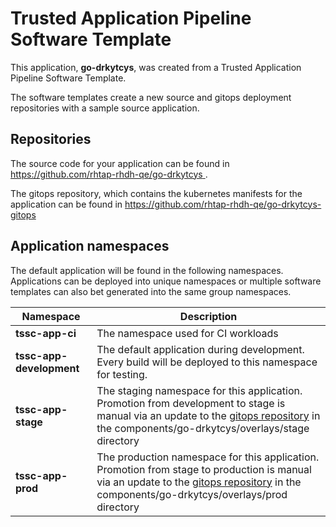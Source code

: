 # Trusted Application Pipeline Software Template

This application, **go-drkytcys**, was created from a Trusted Application Pipeline Software Template.

The software templates create a new source and gitops deployment repositories with a sample source application. 

## Repositories

The source code for your application can be found in [https://github.com/rhtap-rhdh-qe/go-drkytcys ](https://github.com/rhtap-rhdh-qe/go-drkytcys ).
 
The gitops repository, which contains the kubernetes manifests for the application can be found in 
[https://github.com/rhtap-rhdh-qe/go-drkytcys-gitops ](https://github.com/rhtap-rhdh-qe/go-drkytcys-gitops ) 

## Application namespaces 

The default application will be found in the following namespaces. Applications can be deployed into unique namespaces or multiple software templates can also bet generated into the same group namespaces.  

|  Namespace   |  Description   |  
| -------- | -------- |
| **tssc-app-ci** | The namespace used for CI workloads |
| **tssc-app-development** | The default application during development. Every build will be deployed to this namespace for testing. |
| **tssc-app-stage** | The staging namespace for this application. Promotion from development to stage is manual via an update to the [gitops repository](https://github.com/rhtap-rhdh-qe/go-drkytcys-gitops ) in the components/go-drkytcys/overlays/stage directory |
| **tssc-app-prod** | The production namespace for this application. Promotion from stage to production is manual via an update to the [gitops repository](https://github.com/rhtap-rhdh-qe/go-drkytcys-gitops ) in the components/go-drkytcys/overlays/prod directory |